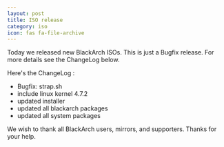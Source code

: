 ```yaml
---
layout: post
title: ISO release
category: iso
icon: fas fa-file-archive
---
```


Today we released new BlackArch ISOs. This is just a Bugfix release. For more details see the ChangeLog below.

Here's the ChangeLog :

* Bugfix: strap.sh
* include linux kernel 4.7.2
* updated installer
* updated all blackarch packages
* updated all system packages

We wish to thank all BlackArch users, mirrors, and supporters. Thanks for your help.